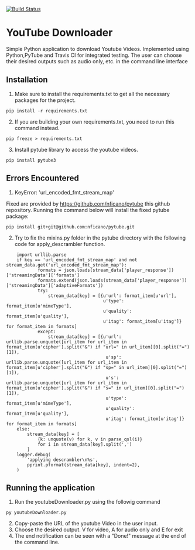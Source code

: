 [![Build Status](https://travis-ci.org/minthawzin1995/YTube_Downloader.svg?branch=master)](https://travis-ci.org/minthawzin1995/YTube_Downloader)
# YouTube Downloader

Simple Python application to download Youtube Videos. Implemented using Python,PyTube and Travis CI for integrated testing. The user can choose their desired outputs such as audio only, etc. in the command line interface

## Installation
1. Make sure to install the requirements.txt to get all the necessary packages for the project.
```
pip install -r requirements.txt
```

2. If you are building your own requirements.txt, you need to run this command instead.
```
pip freeze > requirements.txt
```

3. Install pytube library to access the youtube videos.
```
pip install pytube3
```

## Errors Encountered
1. KeyError: 'url_encoded_fmt_stream_map' 

Fixed are provided by https://github.com/nficano/pytube this github repository. Running the command below will install the fixed pytube package:
```
pip install git+git@github.com:nficano/pytube.git
```

2. Try to fix the mixins.py folder in the pytube directory with the following code for apply_descrambler function.
```
    import urllib.parse
    if key == 'url_encoded_fmt_stream_map' and not stream_data.get('url_encoded_fmt_stream_map'):
            formats = json.loads(stream_data['player_response'])['streamingData']['formats']
            formats.extend(json.loads(stream_data['player_response'])['streamingData']['adaptiveFormats'])
            try:
                stream_data[key] = [{u'url': format_item[u'url'],
                                     u'type': format_item[u'mimeType'],
                                     u'quality': format_item[u'quality'],
                                     u'itag': format_item[u'itag']} for format_item in formats]
            except:
                stream_data[key] = [{u'url': urllib.parse.unquote([url_item for url_item in format_item[u'cipher'].split("&") if "url=" in url_item][0].split("=")[1]),
                                      u'sp': urllib.parse.unquote([url_item for url_item in format_item[u'cipher'].split("&") if "sp=" in url_item][0].split("=")[1]),
                                      u's': urllib.parse.unquote([url_item for url_item in format_item[u'cipher'].split("&") if "s=" in url_item][0].split("=")[1]),
                                      u'type': format_item[u'mimeType'],
                                      u'quality': format_item[u'quality'],
                                      u'itag': format_item[u'itag']} for format_item in formats]
    else:
        stream_data[key] = [
            {k: unquote(v) for k, v in parse_qsl(i)}
            for i in stream_data[key].split(',')
        ]
    logger.debug(
        'applying descrambler\n%s',
        pprint.pformat(stream_data[key], indent=2),
    )
```

## Running the application
1. Run the youtubeDownloader.py using the followig command
```
py youtubeDownloader.py
```
2. Copy-paste the URL of the youtube Video in the user input.
3. Choose the desired output. V for video, A for audio only and E for exit
4. The end notification can be seen with a "Done!" message at the end of the command line.

